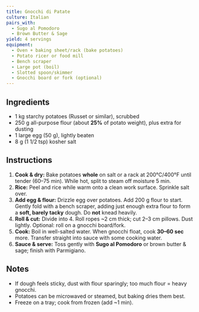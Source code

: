 ```yaml
---
title: Gnocchi di Patate
culture: Italian
pairs_with:
  - Sugo al Pomodoro
  - Brown Butter & Sage
yield: 4 servings
equipment:
  - Oven + baking sheet/rack (bake potatoes)
  - Potato ricer or food mill
  - Bench scraper
  - Large pot (boil)
  - Slotted spoon/skimmer
  - Gnocchi board or fork (optional)
---
```


## Ingredients
- 1 kg starchy potatoes (Russet or similar), scrubbed
- 250 g all-purpose flour (about **25%** of potato weight), plus extra for dusting
- 1 large egg (50 g), lightly beaten
- 8 g (1 1/2 tsp) kosher salt

## Instructions
1. **Cook & dry:** Bake potatoes **whole** on salt or a rack at 200°C/400°F until tender (60–75 min). While hot, split to steam off moisture 5 min.
2. **Rice:** Peel and rice while warm onto a clean work surface. Sprinkle salt over.
3. **Add egg & flour:** Drizzle egg over potatoes. Add 200 g flour to start. Gently fold with a bench scraper, adding just enough extra flour to form a **soft, barely tacky** dough. Do **not** knead heavily.
4. **Roll & cut:** Divide into 4. Roll ropes ~2 cm thick; cut 2–3 cm pillows. Dust lightly. Optional: roll on a gnocchi board/fork.
5. **Cook:** Boil in well-salted water. When gnocchi float, cook **30–60 sec** more. Transfer straight into sauce with some cooking water.
6. **Sauce & serve:** Toss gently with **Sugo al Pomodoro** or brown butter & sage; finish with Parmigiano.

## Notes
- If dough feels sticky, dust with flour sparingly; too much flour = heavy gnocchi.  
- Potatoes can be microwaved or steamed, but baking dries them best.  
- Freeze on a tray; cook from frozen (add ~1 min).
